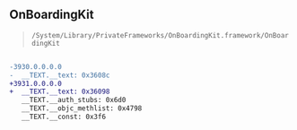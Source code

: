 ## OnBoardingKit

> `/System/Library/PrivateFrameworks/OnBoardingKit.framework/OnBoardingKit`

```diff

-3930.0.0.0.0
-  __TEXT.__text: 0x3608c
+3931.0.0.0.0
+  __TEXT.__text: 0x36098
   __TEXT.__auth_stubs: 0x6d0
   __TEXT.__objc_methlist: 0x4798
   __TEXT.__const: 0x3f6

```
